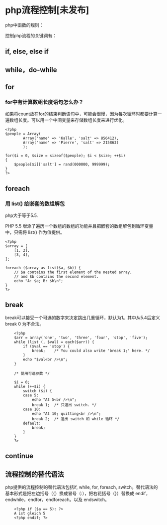 # php流程控制[未发布]

php中函数的规则：

控制php流程的关键词有：

## if, else, else if

## while，do-while

## for

### for中有计算数组长度语句怎么办？

如果将count放在for的结束判断语句中，可能会很慢，因为每次循环时都要计算一遍数组长度。可以用一个中间变量来存储数组长度来进行优化。

	<?php
	$people = Array(
	        Array('name' => 'Kalle', 'salt' => 856412),
	        Array('name' => 'Pierre', 'salt' => 215863)
	        );

	for($i = 0, $size = sizeof($people); $i < $size; ++$i)
	{
	    $people[$i]['salt'] = rand(000000, 999999);
	}
	?>

## foreach

### 用 list() 给嵌套的数组解包

php大于等于5.5.

PHP 5.5 增添了遍历一个数组的数组的功能并且把嵌套的数组解包到循环变量中，只需将 list() 作为值提供。

	<?php
	$array = [
	    [1, 2],
	    [3, 4],
	];

	foreach ($array as list($a, $b)) {
	    // $a contains the first element of the nested array,
	    // and $b contains the second element.
	    echo "A: $a; B: $b\n";
	}
	?>

## break

break可以接受一个可选的数字来决定跳出几重循环，默认为1。其中从5.4后定义break 0 为不合法。
```
	<?php
	$arr = array('one', 'two', 'three', 'four', 'stop', 'five');
	while (list (, $val) = each($arr)) {
	    if ($val == 'stop') {
	        break;    /* You could also write 'break 1;' here. */
	    }
	    echo "$val<br />\n";
	}

	/* 使用可选参数 */

	$i = 0;
	while (++$i) {
	    switch ($i) {
	    case 5:
	        echo "At 5<br />\n";
	        break 1;  /* 只退出 switch. */
	    case 10:
	        echo "At 10; quitting<br />\n";
	        break 2;  /* 退出 switch 和 while 循环 */
	    default:
	        break;
	    }
	}
	?>
```
## continue



## 流程控制的替代语法

php提供的流程控制的替代语法包括if, while, for, foreach, switch。替代语法的基本形式是把左边括号（{）换成冒号（:），把右花括号（}）替换成 endif，endwhile，endfor，endforeach。以及 endswitch。
```
	<?php if ($a == 5): ?>
	A ist gleich 5
	<?php endif; ?>
```
